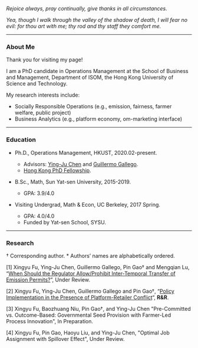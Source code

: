 _Rejoice always, pray continually, give thanks in all circumstances._

_Yea, though I walk through the valley of the shadow of death, I will fear no evil: for thou art with me; thy rod and thy staff they comfort me._

* * *
### About Me
Thank you for visiting my page!

I am a PhD candidate in Operations Management at the School of Business and Management, Department of ISOM, the Hong Kong University of Science and Technology.

My research interests include:
- Socially Responsible Operations (e.g., emission, fairness, farmer welfare, public project)
- Business Analytics (e.g., platform economy, om-marketing interface)

* * *
### Education
- Ph.D., Operations Management, HKUST, 2020.02-present.
  - Advisors: [Ying-Ju Chen](https://imchen.people.ust.hk/) and [Guillermo Gallego](https://ieda.ust.hk/dfaculty/ggallego/).
  - [Hong Kong PhD Fellowship](https://cerg1.ugc.edu.hk/hkpfs/index.html).
 
- B.Sc., Math, Sun Yat-sen University, 2015-2019.
  - GPA: 3.9/4.0

- Visiting Undergrad, Math & Econ, UC Berkeley, 2017 Spring.
  - GPA: 4.0/4.0
  - Funded by Yat-sen School, SYSU.

* * *
### Research
† Corresponding author.   * Authors’ names are alphabetically ordered.

[1] Xingyu Fu, Ying-Ju Chen, Guillermo Gallego, Pin Gao† and Mengqian Lu, “[When Should the Regulator Allow/Prohibit Inter-Temporal Transfer of Emission Permits?](https://www.researchgate.net/publication/353731289_When_Should_the_Regulator_AllowProhibit_Inter-Temporal_Transfer_of_Emission_Permits)”, Under Review.


[2] Xingyu Fu, Ying-Ju Chen, Guillermo Gallego and Pin Gao†, “[Policy Implementation in the Presence of Platform-Retailer Conflict](https://www.researchgate.net/publication/351048835_Policy_Implementation_in_the_Presence_of_Platform-Retailer_Conflict)“, **R&R**. 

[3] Xingyu Fu, Baozhuang Niu, Pin Gao†, and Ying-Ju Chen "Pre-Committed vs. Outcome-Based: Governmental Seed Provision with Farmer-Led Process Innovation", In Preparation.

[4] Xingyu Fu, Pin Gao, Haoyu Liu, and Ying-Ju Chen, "Optimal Job Assignment with Spillover Effect", Under Review.
